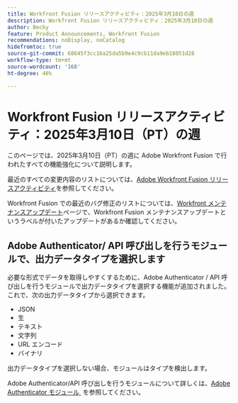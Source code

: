 ```yaml
---
title: Workfront Fusion リリースアクティビティ：2025年3月10日の週
description: Workfront Fusion リリースアクティビティ：2025年3月10日の週
author: Becky
feature: Product Announcements, Workfront Fusion
recommendations: noDisplay, noCatalog
hidefromtoc: true
source-git-commit: 68645f3cc16a25da5b9e4c9cb11da9eb18051d28
workflow-type: tm+mt
source-wordcount: '168'
ht-degree: 46%

---
```


# Workfront Fusion リリースアクティビティ：2025年3月10日（PT）の週

このページでは、2025年3月10日（PT）の週に Adobe Workfront Fusion で行われたすべての機能強化について説明します。

最近のすべての変更内容のリストについては、[Adobe Workfront Fusion リリースアクティビティ](/help/workfront-fusion/fusion-product-releases/fusion-release-activity.md)を参照してください。

Workfront Fusion での最近のバグ修正のリストについては、[Workfront メンテナンスアップデート](https://experienceleague.adobe.com/ja/docs/workfront-known-issues/releases/current-updates)ページで、Workfront Fusion メンテナンスアップデートというラベルが付いたアップデートがあるか確認してください。


## Adobe Authenticator/ API 呼び出しを行うモジュールで、出力データタイプを選択します

必要な形式でデータを取得しやすくするために、Adobe Authenticator / API 呼び出しを行うモジュールで出力データタイプを選択する機能が追加されました。 これで、次の出力データタイプから選択できます。

* JSON
* 生
* テキスト
* 文字列
* URL エンコード
* バイナリ

出力データタイプを選択しない場合、モジュールはタイプを検出します。

Adobe Authenticator/API 呼び出しを行うモジュールについて詳しくは、[Adobe Authenticator モジュール &#x200B;](/help/workfront-fusion/references/apps-and-modules/adobe-connectors/adobe-authenticator-modules.md) を参照してください。

